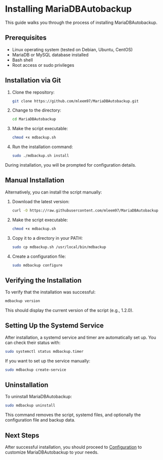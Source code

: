 # Installing MariaDBAutobackup

This guide walks you through the process of installing MariaDBAutobackup.

## Prerequisites

- Linux operating system (tested on Debian, Ubuntu, CentOS)
- MariaDB or MySQL database installed
- Bash shell
- Root access or sudo privileges

## Installation via Git

1. Clone the repository:

   ```bash
   git clone https://github.com/mleem97/MariaDBAutobackup.git
   ```

2. Change to the directory:

   ```bash
   cd MariaDBAutobackup
   ```

3. Make the script executable:

   ```bash
   chmod +x mdbackup.sh
   ```

4. Run the installation command:

   ```bash
   sudo ./mdbackup.sh install
   ```

During installation, you will be prompted for configuration details.

## Manual Installation

Alternatively, you can install the script manually:

1. Download the latest version:

   ```bash
   curl -O https://raw.githubusercontent.com/mleem97/MariaDBAutobackup/main/mdbackup.sh
   ```

2. Make the script executable:

   ```bash
   chmod +x mdbackup.sh
   ```

3. Copy it to a directory in your PATH:

   ```bash
   sudo cp mdbackup.sh /usr/local/bin/mdbackup
   ```

4. Create a configuration file:

   ```bash
   sudo mdbackup configure
   ```

## Verifying the Installation

To verify that the installation was successful:

```bash
mdbackup version
```

This should display the current version of the script (e.g., 1.2.0).

## Setting Up the Systemd Service

After installation, a systemd service and timer are automatically set up. You can check their status with:

```bash
sudo systemctl status mdbackup.timer
```

If you want to set up the service manually:

```bash
sudo mdbackup create-service
```

## Uninstallation

To uninstall MariaDBAutobackup:

```bash
sudo mdbackup uninstall
```

This command removes the script, systemd files, and optionally the configuration file and backup data.

## Next Steps

After successful installation, you should proceed to [Configuration](Configuration.md) to customize MariaDBAutobackup to your needs.